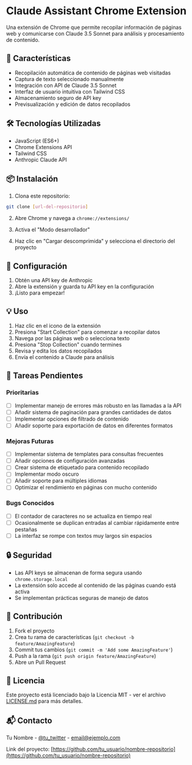 # Claude Assistant Chrome Extension

Una extensión de Chrome que permite recopilar información de páginas web y comunicarse con Claude 3.5 Sonnet para análisis y procesamiento de contenido.

## 🚀 Características

- Recopilación automática de contenido de páginas web visitadas
- Captura de texto seleccionado manualmente
- Integración con API de Claude 3.5 Sonnet
- Interfaz de usuario intuitiva con Tailwind CSS
- Almacenamiento seguro de API key
- Previsualización y edición de datos recopilados

## 🛠️ Tecnologías Utilizadas

- JavaScript (ES6+)
- Chrome Extensions API
- Tailwind CSS
- Anthropic Claude API

## 📦 Instalación

1. Clona este repositorio:
```bash
git clone [url-del-repositorio]
```

2. Abre Chrome y navega a `chrome://extensions/`

3. Activa el "Modo desarrollador"

4. Haz clic en "Cargar descomprimida" y selecciona el directorio del proyecto

## 🔧 Configuración

1. Obtén una API key de Anthropic
2. Abre la extensión y guarda tu API key en la configuración
3. ¡Listo para empezar!

## 💡 Uso

1. Haz clic en el icono de la extensión
2. Presiona "Start Collection" para comenzar a recopilar datos
3. Navega por las páginas web o selecciona texto
4. Presiona "Stop Collection" cuando termines
5. Revisa y edita los datos recopilados
6. Envía el contenido a Claude para análisis

## 📝 Tareas Pendientes

### Prioritarias
- [ ] Implementar manejo de errores más robusto en las llamadas a la API
- [ ] Añadir sistema de paginación para grandes cantidades de datos
- [ ] Implementar opciones de filtrado de contenido
- [ ] Añadir soporte para exportación de datos en diferentes formatos

### Mejoras Futuras
- [ ] Implementar sistema de templates para consultas frecuentes
- [ ] Añadir opciones de configuración avanzadas
- [ ] Crear sistema de etiquetado para contenido recopilado
- [ ] Implementar modo oscuro
- [ ] Añadir soporte para múltiples idiomas
- [ ] Optimizar el rendimiento en páginas con mucho contenido

### Bugs Conocidos
- [ ] El contador de caracteres no se actualiza en tiempo real
- [ ] Ocasionalmente se duplican entradas al cambiar rápidamente entre pestañas
- [ ] La interfaz se rompe con textos muy largos sin espacios

## 🔒 Seguridad

- Las API keys se almacenan de forma segura usando `chrome.storage.local`
- La extensión solo accede al contenido de las páginas cuando está activa
- Se implementan prácticas seguras de manejo de datos

## 🤝 Contribución

1. Fork el proyecto
2. Crea tu rama de características (`git checkout -b feature/AmazingFeature`)
3. Commit tus cambios (`git commit -m 'Add some AmazingFeature'`)
4. Push a la rama (`git push origin feature/AmazingFeature`)
5. Abre un Pull Request

## 📄 Licencia

Este proyecto está licenciado bajo la Licencia MIT - ver el archivo [LICENSE.md](LICENSE.md) para más detalles.

## 📬 Contacto

Tu Nombre - [@tu_twitter](https://twitter.com/tu_usuario) - email@ejemplo.com

Link del proyecto: [https://github.com/tu_usuario/nombre-repositorio](https://github.com/tu_usuario/nombre-repositorio)
